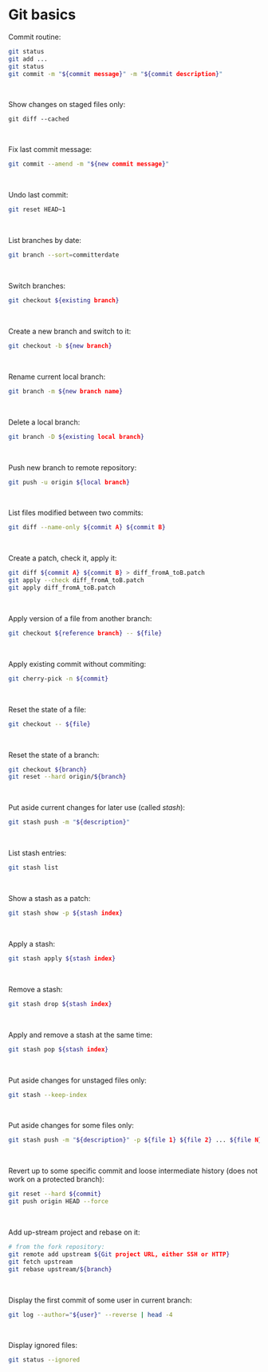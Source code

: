# Git basics

Commit routine:
```sh
git status
git add ...
git status
git commit -m "${commit message}" -m "${commit description}"
```

&nbsp;

Show changes on staged files only:
```
git diff --cached
```

&nbsp;

Fix last commit message:
```sh
git commit --amend -m "${new commit message}"
```

&nbsp;

Undo last commit:
```sh
git reset HEAD~1
```

&nbsp;

List branches by date:
```sh
git branch --sort=committerdate
```

&nbsp;

Switch branches:
```sh
git checkout ${existing branch}
```

&nbsp;

Create a new branch and switch to it:
```sh
git checkout -b ${new branch}
```

&nbsp;

Rename current local branch:
```sh
git branch -m ${new branch name}
```

&nbsp;

Delete a local branch:
```sh
git branch -D ${existing local branch}
```

&nbsp;

Push new branch to remote repository:
```sh
git push -u origin ${local branch}
```

&nbsp;

List files modified between two commits:
```sh
git diff --name-only ${commit A} ${commit B}
```

&nbsp;

Create a patch, check it, apply it:
```sh
git diff ${commit A} ${commit B} > diff_fromA_toB.patch
git apply --check diff_fromA_toB.patch
git apply diff_fromA_toB.patch
```

&nbsp;

Apply version of a file from another branch:
```sh
git checkout ${reference branch} -- ${file}
```

&nbsp;

Apply existing commit without commiting:
```sh
git cherry-pick -n ${commit}
```

&nbsp;

Reset the state of a file:
```sh
git checkout -- ${file}
```

&nbsp;

Reset the state of a branch:
```sh
git checkout ${branch}
git reset --hard origin/${branch}
```

&nbsp;

Put aside current changes for later use (called _stash_):
```sh
git stash push -m "${description}"
```

&nbsp;

List stash entries:
```sh
git stash list
```

&nbsp;

Show a stash as a patch:
```sh
git stash show -p ${stash index}
```

&nbsp;

Apply a stash:
```sh
git stash apply ${stash index}
```

&nbsp;

Remove a stash:
```sh
git stash drop ${stash index}
```

&nbsp;

Apply and remove a stash at the same time:
```sh
git stash pop ${stash index}
```

&nbsp;

Put aside changes for unstaged files only:
```sh
git stash --keep-index
```

&nbsp;

Put aside changes for some files only:
```sh
git stash push -m "${description}" -p ${file 1} ${file 2} ... ${file N}
```

&nbsp;

Revert up to some specific commit and loose intermediate history (does not work on a protected branch):
```sh
git reset --hard ${commit}
git push origin HEAD --force
```

&nbsp;

Add up-stream project and rebase on it:
```sh
# from the fork repository:
git remote add upstream ${Git project URL, either SSH or HTTP}
git fetch upstream
git rebase upstream/${branch}
```

&nbsp;

Display the first commit of some user in current branch:
```sh
git log --author="${user}" --reverse | head -4
```

&nbsp;

Display ignored files:
```sh
git status --ignored
```
